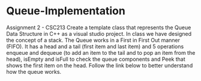 # Queue-Implementation
Assignment 2 - CSC213
Create a template class that represents the Queue Data Structure in C++ as a visual studio project. In class we have designed the concept of a stack. The Queue works in a First in First Out manner (FIFO). It has a head and a tail (first item and last item) and 5 operations enqueue and dequeue (to add an item to the tail and to pop an item from the head), isEmpty and isFull to check the queue components and Peek that shows the first item on the head. Follow the link below to better understand how the queue works.
